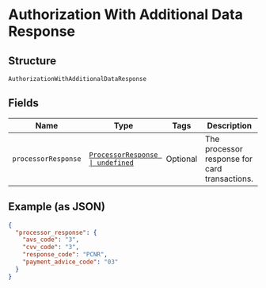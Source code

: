 
# Authorization With Additional Data Response

## Structure

`AuthorizationWithAdditionalDataResponse`

## Fields

| Name | Type | Tags | Description |
|  --- | --- | --- | --- |
| `processorResponse` | [`ProcessorResponse \| undefined`](../../doc/models/processor-response.md) | Optional | The processor response for card transactions. |

## Example (as JSON)

```json
{
  "processor_response": {
    "avs_code": "3",
    "cvv_code": "3",
    "response_code": "PCNR",
    "payment_advice_code": "03"
  }
}
```

